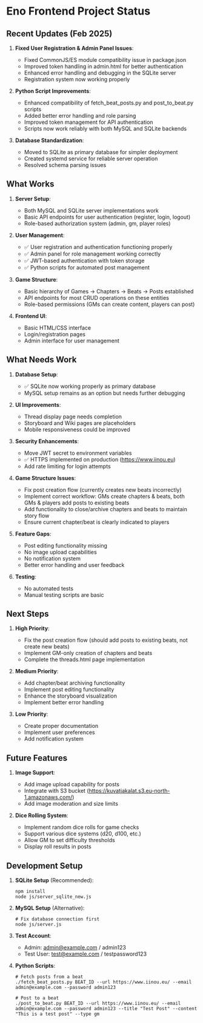 # Eno Frontend Project Status

## Recent Updates (Feb 2025)

1. **Fixed User Registration & Admin Panel Issues**:
   - Fixed CommonJS/ES module compatibility issue in package.json
   - Improved token handling in admin.html for better authentication
   - Enhanced error handling and debugging in the SQLite server
   - Registration system now working properly

2. **Python Script Improvements**:
   - Enhanced compatibility of fetch_beat_posts.py and post_to_beat.py scripts
   - Added better error handling and role parsing
   - Improved token management for API authentication
   - Scripts now work reliably with both MySQL and SQLite backends

3. **Database Standardization**:
   - Moved to SQLite as primary database for simpler deployment
   - Created systemd service for reliable server operation
   - Resolved schema parsing issues

## What Works

1. **Server Setup**:
   - Both MySQL and SQLite server implementations work
   - Basic API endpoints for user authentication (register, login, logout)
   - Role-based authorization system (admin, gm, player roles)

2. **User Management**:
   - ✅ User registration and authentication functioning properly
   - ✅ Admin panel for role management working correctly
   - ✅ JWT-based authentication with token storage
   - ✅ Python scripts for automated post management

3. **Game Structure**:
   - Basic hierarchy of Games → Chapters → Beats → Posts established
   - API endpoints for most CRUD operations on these entities
   - Role-based permissions (GMs can create content, players can post)

4. **Frontend UI**:
   - Basic HTML/CSS interface
   - Login/registration pages
   - Admin interface for user management

## What Needs Work

1. **Database Setup**:
   - ✅ SQLite now working properly as primary database
   - MySQL setup remains as an option but needs further debugging

2. **UI Improvements**:
   - Thread display page needs completion
   - Storyboard and Wiki pages are placeholders
   - Mobile responsiveness could be improved

3. **Security Enhancements**:
   - Move JWT secret to environment variables
   - ✅ HTTPS implemented on production (https://www.iinou.eu)
   - Add rate limiting for login attempts

4. **Game Structure Issues**:
   - Fix post creation flow (currently creates new beats incorrectly)
   - Implement correct workflow: GMs create chapters & beats, both GMs & players add posts to existing beats
   - Add functionality to close/archive chapters and beats to maintain story flow
   - Ensure current chapter/beat is clearly indicated to players

5. **Feature Gaps**:
   - Post editing functionality missing
   - No image upload capabilities
   - No notification system
   - Better error handling and user feedback

6. **Testing**:
   - No automated tests
   - Manual testing scripts are basic

## Next Steps

1. **High Priority**:
   - Fix the post creation flow (should add posts to existing beats, not create new beats)
   - Implement GM-only creation of chapters and beats
   - Complete the threads.html page implementation

2. **Medium Priority**:
   - Add chapter/beat archiving functionality
   - Implement post editing functionality 
   - Enhance the storyboard visualization
   - Implement better error handling

3. **Low Priority**:
   - Create proper documentation
   - Implement user preferences
   - Add notification system

## Future Features

1. **Image Support**:
   - Add image upload capability for posts
   - Integrate with S3 bucket (https://kuvatjakalat.s3.eu-north-1.amazonaws.com/)
   - Add image moderation and size limits

2. **Dice Rolling System**:
   - Implement random dice rolls for game checks
   - Support various dice systems (d20, d100, etc.)
   - Allow GM to set difficulty thresholds
   - Display roll results in posts

## Development Setup

1. **SQLite Setup** (Recommended):
   ```
   npm install
   node js/server_sqlite_new.js
   ```

2. **MySQL Setup** (Alternative):
   ```
   # Fix database connection first
   node js/server.js
   ```

3. **Test Account**:
   - Admin: admin@example.com / admin123
   - Test User: test@example.com / testpassword123

4. **Python Scripts**:
   ```
   # Fetch posts from a beat
   ./fetch_beat_posts.py BEAT_ID --url https://www.iinou.eu/ --email admin@example.com --password admin123
   
   # Post to a beat
   ./post_to_beat.py BEAT_ID --url https://www.iinou.eu/ --email admin@example.com --password admin123 --title "Test Post" --content "This is a test post" --type gm
   ```